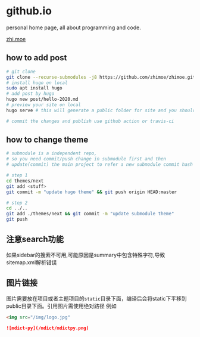 # github.io
personal home page, all about programming and code.

[zhi.moe](http://zhi.moe)

## how to add post
```bash
# git clone
git clone --recurse-submodules -j8 https://github.com/zhimoe/zhimoe.git
# install hugo on local 
sudo apt install hugo
# add post by hugo
hugo new post/hello-2020.md 
# preview your site on local
hugo serve # this will generate a public folder for site and you should add public in .gitignore

# commit the changes and publish use github action or travis-ci
```

## how to change theme
```bash
# submodule is a independent repo,
# so you need commit/push change in submodule first and then 
# update(commit) the main project to refer a new submodule commit hash

# step 1
cd themes/next
git add <stuff>
git commit -m "update hugo theme" && git push origin HEAD:master

# step 2
cd ../..
git add ./themes/next && git commit -m "update submodule theme"
git push
```

## 注意search功能
如果sidebar的搜索不可用,可能原因是summary中包含特殊字符,导致sitemap.xml解析错误

## 图片链接
图片需要放在项目或者主题项目的`static`目录下面，编译后会将static下平移到public目录下面。引用图片需使用绝对路径 例如
```html
<img src="/img/logo.jpg"
```
```markdown
![mdict-py](/mdict/mdictpy.png)
```
